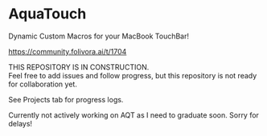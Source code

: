 # AquaTouch
Dynamic Custom Macros for your MacBook TouchBar!

https://community.folivora.ai/t/1704

THIS REPOSITORY IS IN CONSTRUCTION. <br>
Feel free to add issues and follow progress, but this repository is not ready for collaboration yet.

See Projects tab for progress logs.

Currently not actively working on AQT as I need to graduate soon. Sorry for delays!
